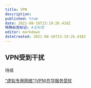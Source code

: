 ```yaml
---
title: VPN
description: 
published: true
date: 2021-08-16T23:19:26.418Z
特殊标签标记: #无标签
editor: markdown
dateCreated: 2021-08-16T23:19:26.418Z
---
```


## VPN受到干扰

待续

[“虚拟专用网络”(VPN)在华服务受扰](https://web.archive.org/web/20160414103717/http://www.voachinese.com/content/article-20110317-china-shenanigan-action-118164504/779424.html)
